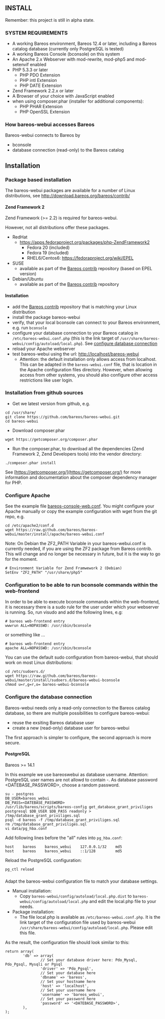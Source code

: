 ## INSTALL

Remember: this project is still in alpha state.

### SYSTEM REQUIREMENTS

* A working Bareos environment, Bareos 12.4 or later, including a Bareos catalog database (currently only PostgreSQL is tested)
* A working Bareos Console (bconsole) on this system
* An Apache 2.x Webserver with mod-rewrite, mod-php5 and mod-setenvif enabled
* PHP 5.3.3 or later
  * PHP PDO Extension
  * PHP intl Extension
  * PHP DATE Extension
* Zend Framework 2.2.x or later
* A Browser of your choice with JavaScript enabled
* when using composer.phar (installer for additional components):
  * PHP PHAR Extension
  * PHP OpenSSL Extension

### How bareos-webui accesses Bareos

Bareos-webui connects to Bareos by
  * bconsole
  * database connection (read-only) to the Bareos catalog

## Installation

### Package based installation

The bareos-webui packages are available for a number of Linux distributions, see http://download.bareos.org/bareos/contrib/

#### Zend Framework 2

Zend Framework (>= 2.2) is required for bareos-webui.

However, not all distributions offer these packages.

* RedHat
  * https://apps.fedoraproject.org/packages/php-ZendFramework2
    * Fedora 20 (included)
    * Fedora 19 (included)
    * RHEL6/Centos6: https://fedoraproject.org/wiki/EPEL
* SUSE
  * available as part of the [Bareos contrib](http://download.bareos.org/bareos/contrib/) repository (based on EPEL version)
* Debian/Ubuntu
  * available as part of the [Bareos contrib](http://download.bareos.org/bareos/contrib/) repository


#### Installation

  * add the [Bareos contrib](http://download.bareos.org/bareos/contrib/) repository that is matching your Linux distribution
  * install the package bareos-webui
  * verify, that your local bconsole can connect to your Bareos environment, e.g. run ```bconsole```
  * configure your database connection to your Bareos catalog in ```/etc/bareos-webui.conf.php``` (this is the link target of ```/usr/share/bareos-webui/config/autoload/local.php```). See [configure database connection](#configure-the-database-connection)
  * reload your Apache webserver
  * test bareos-webui using the url: [http://localhost/bareos-webui](http://localhost/bareos-webui)
    * Attention: the default installation only allows access from localhost. This can be adapted in the ```bareos-webui.conf``` file, that is location in the Apache configuration files directory. However, when allowing access from other systems, you should also configure other access restrictions like user login.


### Installation from github sources

* Get we latest version from github, e.g.

```
cd /usr/share/
git clone https://github.com/bareos/bareos-webui.git
cd bareos-webui
```

* Download composer.phar 

```
wget https://getcomposer.org/composer.phar
```

* Run the composer.phar, to download all the dependencies (Zend Framework 2, Zend Developers tools) into the vendor directory:

```
./composer.phar install
```

See [https://getcomposer.org/](https://getcomposer.org/) for more information and documentation about the composer dependency manager for PHP.

### Configure Apache

See the example file [bareos-console-web.conf](https://raw.github.com/bareos/bareos-webui/master/install/apache/bareos-webui.conf).
You might configure your Apache manually or copy the example configuration with wget from the git repo, e.g.

```
cd /etc/apache2/conf.d
wget https://raw.github.com/bareos/bareos-webui/master/install/apache/bareos-webui.conf
```

Note: On Debian the ZF2_PATH Variable in your bareos-webui.conf is currently needed, if you are using the ZF2 package from Bareos contrib. 
This will change and no longer be necessary in future, but it is the way to go for the moment.

```
# Environment Variable for Zend Framwework 2 (Debian)
SetEnv "ZF2_PATH" "/usr/share/php5"
```

### Configuration to be able to run bconsole commands within the web-frontend

In order to be able to execute bconsole commands within the web-frontend, it is necessary there is a sudo rule for the user under
which your webserver is running. So, run visudo and add the following lines, e.g:

```
# bareos web-frontend entry
wwwrun ALL=NOPASSWD: /usr/sbin/bconsole
```

or something like ...

```
# bareos web-frontend entry
apache ALL=NOPASSWD: /usr/sbin/bconsole
```

You can use the default sudo configuration from bareos-webui, that should work on most Linux distributions:
```
cd /etc/sudoers.d/
wget https://raw.github.com/bareos/bareos-webui/master/install/sudoers.d/bareos-webui-bconsole
chmod u=r,g=r,o= bareos-webui-bconsole
```

### Configure the database connection

Bareos-webui needs only a read-only connection to the Bareos catalog database, so there are multiple possibilities to configure bareos-webui:
  * reuse the exsiting Bareos database user
  * create a new (read-only) database user for bareos-webui

The first approach is simpler to configure, the second approach is more secure.

#### PostgreSQL

Bareos >= 14.1

In this example we use bareoswebui as database username. Attention: PostgreSQL user names are not allowd to contain -.
As database password <DATEBASE_PASSWORD>, choose a random password.

```
su - postgres
DB_USER=bareos_webui
DB_PASS=<DATEBASE_PASSWORD>
/usr/lib/bareos/scripts/bareos-config get_database_grant_priviliges postgresql $DB_USER $DB_PASS readonly > /tmp/database_grant_priviliges.sql
psql -d bareos -f /tmp/database_grant_priviliges.sql
rm /tmp/database_grant_priviliges.sql
vi data/pg_hba.conf
```

Add following lines before the "all" rules into ```pg_hba.conf```:
```
host    bareos    bareos_webui    127.0.0.1/32    md5
host    bareos    bareos_webui    ::1/128         md5
```

Reload the PostgreSQL configuration:
```
pg_ctl reload
```


##### 

Adapt the bareos-webui configuration file to match your database settings.

  * Manual installation:
    * Copy ```bareos-webui/config/autoload/local.php.dist``` to ```bareos-webui/config/autoload/local.php``` and edit the local.php file to your needs.
  * Package installation:
    * The file local.php is available as ```/etc/bareos-webui.conf.php```. It is the link target of the configuration file used by bareos-webui ```/usr/share/bareos-webui/config/autoload/local.php```. Please edit this file.


As the result, the configuration file should look similar to this:

```
return array(
        'db' => array(
                // Set your database driver here: Pdo_Mysql, Pdo_Pgsql, Mysqli or Pgsql
                'driver' => 'Pdo_Pgsql',
                // Set your database here
                'dbname' => 'bareos',
                // Set your hostname here
                'host' => 'localhost',
                // Set your username here
                'username' => 'bareos_webui',
                // Set your password here
                'password' => '<DATEBASE_PASSWORD>',
        ),
);
```
